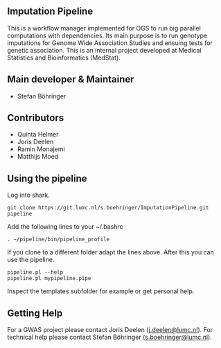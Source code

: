 Imputation Pipeline
-------------------------------
This is a workflow manager implemented for OGS to run big parallel computations with dependencies. Its main purpose is to run genotype imputations for Genome Wide Association Studies and ensuing tests for genetic association.
This is an internal project developed at Medical Statistics and Bioinformatics (MedStat).

## Main developer & Maintainer
 * Stefan Böhringer

## Contributors

 * Quinta Helmer
 * Joris Deelen
 * Ramin Monajemi
 * Matthijs Moed

Using the pipeline
--------------------

Log into shark.
```
git clone https://git.lumc.nl/s.boehringer/ImputationPipeline.git pipeline
```

Add the following lines to your ~/.bashrc

```
. ~/pipeline/bin/pipeline_profile
```

If you clone to a different folder adapt the lines above. After this you can use the pipeline. 
```
pipeline.pl --help
pipeline.pl mypipeline.pipe
```
Inspect the templates subfolder for example or get personal help.


Getting Help
--------------------

For a GWAS project please contact Joris Deelen (j.deelen@lumc.nl).
For technical help please contact Stefan Böhringer (s.boehringer@lumc.nl).
